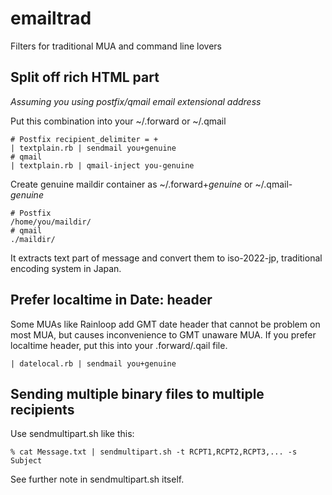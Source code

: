 # emailtrad
Filters for traditional MUA and command line lovers
## Split off rich HTML part
*Assuming you using postfix/qmail email extensional address*

Put this combination into your ~/.forward or ~/.qmail
```
# Postfix recipient_delimiter = +
| textplain.rb | sendmail you+genuine
# qmail
| textplain.rb | qmail-inject you-genuine
```
Create genuine maildir container as ~/.forward+*genuine* or ~/.qmail-*genuine*
```
# Postfix
/home/you/maildir/
# qmail
./maildir/
```
It extracts text part of message and convert them to iso-2022-jp,
traditional encoding system in Japan.
## Prefer localtime in Date: header
Some MUAs like Rainloop add GMT date header that cannot be
problem on most MUA, but causes inconvenience to GMT unaware MUA.
If you prefer localtime header, put this into your .forward/.qail file.
```
| datelocal.rb | sendmail you+genuine
```
## Sending multiple binary files to multiple recipients
Use sendmultipart.sh like this:
```
% cat Message.txt | sendmultipart.sh -t RCPT1,RCPT2,RCPT3,... -s Subject
```
See further note in sendmultipart.sh itself.

